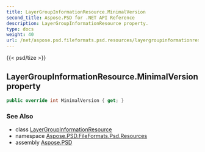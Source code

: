 ```yaml
---
title: LayerGroupInformationResource.MinimalVersion
second_title: Aspose.PSD for .NET API Reference
description: LayerGroupInformationResource property. 
type: docs
weight: 40
url: /net/aspose.psd.fileformats.psd.resources/layergroupinformationresource/minimalversion/
---
```

{{< psd/tize >}}
## LayerGroupInformationResource.MinimalVersion property

```csharp
public override int MinimalVersion { get; }
```

### See Also

* class [LayerGroupInformationResource](../)
* namespace [Aspose.PSD.FileFormats.Psd.Resources](../../layergroupinformationresource/)
* assembly [Aspose.PSD](../../../)



